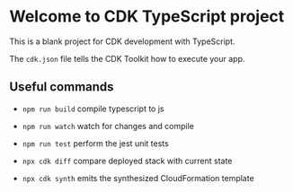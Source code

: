 # Welcome to CDK TypeScript project

This is a blank project for CDK development with TypeScript.

The `cdk.json` file tells the CDK Toolkit how to execute your app.

## Useful commands

* `npm run build`   compile typescript to js
* `npm run watch`   watch for changes and compile
* `npm run test`    perform the jest unit tests

* `npx cdk diff`    compare deployed stack with current state
* `npx cdk synth`   emits the synthesized CloudFormation template
